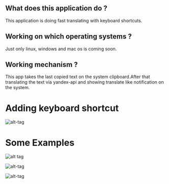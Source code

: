 ## What does this application do ? 
This application is doing fast translating with keyboard shortcuts.
## Working on which operating systems ? 
Just only linux, windows and mac os is coming soon.
## Working mechanism ?
This app takes the last copied text on the system clipboard.After that translating the text via yandex-api and showing translate like notification on the system.
# Adding keyboard shortcut

![alt-tag](http://oi65.tinypic.com/332xteg.jpg)

# Some Examples

![alt tag](http://oi67.tinypic.com/23vjdw5.jpg)

![alt-tag](http://i68.tinypic.com/20541g5.png)

![alt-tag](http://oi67.tinypic.com/24eosvr.jpg)



